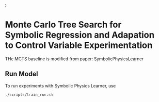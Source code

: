 :

# Monte Carlo Tree Search for Symbolic Regression and Adapation to Control Variable Experimentation

THe MCTS baseline is modified from paper: SymbolicPhysicsLearner

## Run Model
 To run experiments with Symbolic Physics Learner, use
```
./scripts/train_run.sh                               
```